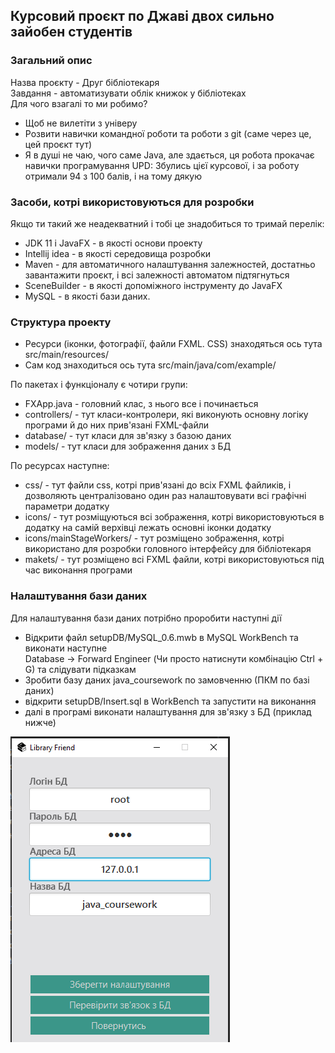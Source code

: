 ## Курсовий проєкт по Джаві двох сильно зайобен студентів ##

### Загальний опис ###

Назва проєкту - Друг бібліотекаря  
Завдання - автоматизувати облік книжок у бібліотеках  
Для чого взагалі то ми робимо?
* Щоб не вилетіти з універу
* Розвити навички командної роботи та роботи з git (саме через це, цей проєкт тут)
* Я в душі не чаю, чого саме Java, але здається, ця робота прокачає навички програмування 
UPD: Збулись цієї курсової, і за роботу отримали 94 з 100 балів, і на тому дякую

### Засоби, котрі використовуються для розробки ###

Якщо ти такий же неадекватний і тобі це знадобиться то тримай перелік:  
* JDK 11 і JavaFX - в якості основи проекту  
* Intellij idea - в якості середовища розробки
* Maven - для автоматичного налаштування залежностей, достатньо завантажити проєкт, і всі залежності автоматом підтягнуться  
* SceneBuilder - в якості допоміжного інструменту до JavaFX
* MySQL - в якості бази даних. 

### Структура проекту ###

* Ресурси (іконки, фотографії, файли FXML. CSS) знаходяться ось тута src/main/resources/
* Сам код знаходиться ось тута src/main/java/com/example/  

По пакетах і функціоналу є чотири групи:  
* FXApp.java - головний клас, з нього все і починається 
* controllers/ - тут класи-контролери, які виконують основну логіку програми й до них прив'язані FXML-файли
* database/ - тут класи для зв'язку з базою даних
* models/ - тут класи для зображення даних з БД

По ресурсах наступне:
* css/ - тут файли css, котрі прив'язані до всіх FXML файликів, 
і дозволяють централізовано один раз налаштовувати всі графічні параметри додатку 
* icons/ - тут розміщуються всі зображення, котрі використовуються в додатку на самій верхівці лежать основні іконки додатку
* icons/mainStageWorkers/ - тут розміщено зображення, котрі використано для розробки головного інтерфейсу для бібліотекаря
* makets/ - тут розміщено всі FXML файли, котрі використовуються під час виконання програми

### Налаштування бази даних ###

Для налаштування бази даних потрібно проробити наступні дії
* Відкрити файл setupDB/MySQL_0.6.mwb в MySQL WorkBench та виконати наступне  
Database -> Forward Engineer (Чи просто натиснути комбінацію Ctrl + G) та слідувати підказкам
* Зробити базу даних java_coursework по замовченню (ПКМ по базі даних)
* відкрити setupDB/Insert.sql в WorkBench та запустити на виконання
* далі в програмі виконати налаштування для зв'язку з БД (приклад нижче)

![Приклад налаштування](setupDB/Setting.png)
